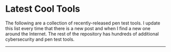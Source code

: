 # Latest Cool Tools
The following are a collection of recently-released pen test tools. I update this list every time that there is a new post and when I find a new one around the Internet. The rest of the repository has hundreds of additional cybersecurity and pen test tools.

----

